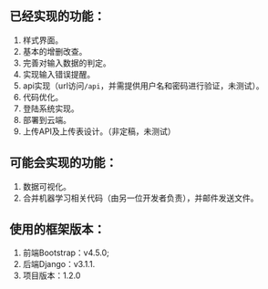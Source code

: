 ## 已经实现的功能：
1. 样式界面。
2. 基本的增删改查。
3. 完善对输入数据的判定。
4. 实现输入错误提醒。
5. api实现（url访问`/api`，并需提供用户名和密码进行验证，未测试）。
6. 代码优化。
7. 登陆系统实现。
8. 部署到云端。
9. 上传API及上传表设计。（非定稿，未测试）
## 可能会实现的功能：
1. 数据可视化。
2. 合并机器学习相关代码（由另一位开发者负责），并邮件发送文件。  
## 使用的框架版本：
1. 前端Bootstrap：v4.5.0;
2. 后端Django：v3.1.1. 
3. 项目版本：1.2.0  